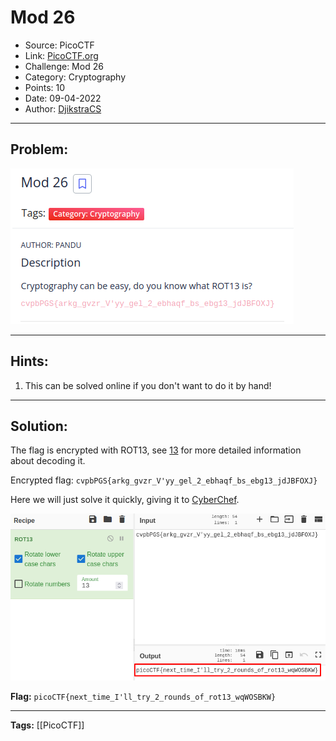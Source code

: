 # Mod 26
* Source: PicoCTF
* Link: [PicoCTF.org](https://picoctf.org/)
* Challenge: Mod 26
* Category: Cryptography
* Points: 10
* Date: 09-04-2022
* Author: [DjikstraCS](https://github.com/DjikstraCS)

---
## Problem:
![](./attachments/Pasted%20image%2020220409012232.png)

---
## Hints:
1. This can be solved online if you don't want to do it by hand!

---
## Solution:
The flag is encrypted with ROT13, see [13](https://github.com/DjikstraCS/CTF-Write-Ups/blob/main/PicoCTF/Cryptography/13.md) for more detailed information about decoding it.

Encrypted flag: `cvpbPGS{arkg_gvzr_V'yy_gel_2_ebhaqf_bs_ebg13_jdJBFOXJ}`

Here we will just solve it quickly, giving it to [CyberChef](https://gchq.github.io/CyberChef/).

![](./attachments/Pasted%20image%2020220409012733.png)

**Flag:** `picoCTF{next_time_I'll_try_2_rounds_of_rot13_wqWOSBKW}`

---
**Tags:** [[PicoCTF]]